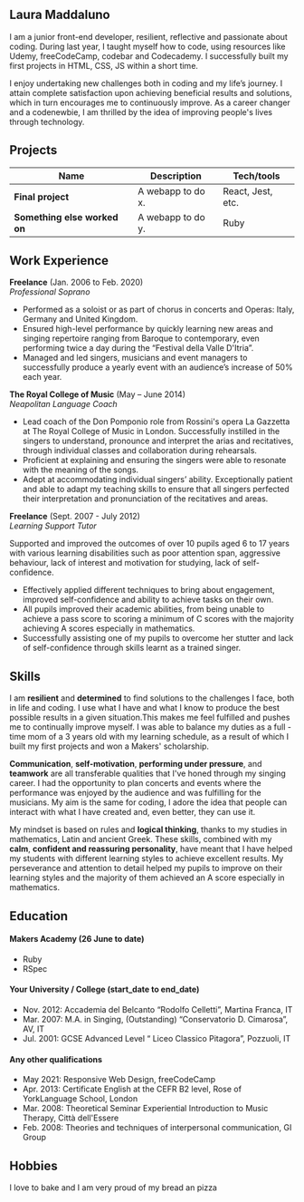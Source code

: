 ## Laura Maddaluno

I am a junior front-end developer, resilient, reflective and passionate about coding. During last year, I taught myself how to code, using resources like Udemy, freeCodeCamp, codebar and Codecademy. I successfully built my first projects in HTML, CSS, JS within a short time.

I enjoy undertaking new challenges both in coding and my life’s journey. I attain complete satisfaction upon achieving beneficial results and solutions, which in turn encourages me to continuously improve.
As a career changer and a codenewbie, I am thrilled by the idea of improving people's lives through technology.


## Projects

| Name                         | Description       | Tech/tools        |
| ---------------------------- | ----------------- | ----------------- |
| **Final project**            | A webapp to do x. | React, Jest, etc. |
| **Something else worked on** | A webapp to do y. | Ruby              |

## Work Experience

**Freelance** (Jan. 2006 to Feb. 2020)  
_Professional Soprano_

* Performed as a soloist or as part of chorus in concerts and Operas: Italy, Germany and United Kingdom. 
* Ensured high-level performance by quickly learning new areas and singing repertoire ranging from Baroque to contemporary, even performing twice a day during the “Festival della   Valle D'Itria”. 
* Managed and led singers, musicians and event managers to successfully produce a yearly event with an audience’s increase of 50% each year. 


**The Royal College of Music** (May – June 2014)  
_Neapolitan Language Coach_

* Lead coach of the Don Pomponio role from Rossini's opera La Gazzetta at The Royal College of Music in London. Successfully instilled in the singers to understand, pronounce and  interpret the arias and recitatives, through individual classes and collaboration during rehearsals. 
* Proficient at explaining and ensuring the singers were able to resonate with the meaning of the songs.
* Adept at accommodating individual singers’ ability.  Exceptionally patient and able to adapt my teaching skills to ensure that all singers perfected their interpretation and     pronunciation of the recitatives and areas.


**Freelance** (Sept. 2007 - July 2012)  
_Learning Support Tutor_

Supported and improved the outcomes of over 10 pupils aged 6 to 17 years with various learning disabilities such as poor attention span, aggressive behaviour, lack of interest and motivation for studying, lack of self-confidence.

* Effectively applied different techniques to bring about engagement, improved self-confidence and ability to achieve tasks on their own. 
* All pupils improved their academic abilities, from being unable to achieve a pass score to scoring a minimum of C scores with the majority achieving A scores especially in mathematics.
* Successfully assisting one of my pupils to overcome her stutter and lack of self-confidence through skills learnt as a trained singer.


## Skills
I am **resilient** and **determined** to find solutions to the challenges I face, both in life and coding. I use what I have and what I know to produce the best possible results in a given situation.This makes me feel fulfilled and pushes me to continually improve myself. 
I was able to balance my duties as a full - time mom of a 3 years old with my learning schedule, as a result of which I built my first projects and won a Makers' scholarship.
 
**Communication**, **self-motivation**, **performing under pressure**, and **teamwork** are all transferable qualities that I've honed through my singing career. I had the opportunity to plan concerts and events where the performance was enjoyed by the audience and was fulfilling for the musicians. My aim is the same for coding, I adore the idea that people can interact with what I have created and, even better, they can use it. 

My mindset is based on rules and **logical thinking**, thanks to my studies in mathematics, Latin and ancient Greek. These skills, combined with my **calm**, **confident and reassuring personality**, have meant that I have helped my students with different learning styles to achieve excellent results. My perseverance and attention to detail helped my pupils to improve on their learning styles and the majority of them achieved an A score especially in mathematics.



## Education

#### Makers Academy (26 June to date)

- Ruby
- RSpec

#### Your University / College (start_date to end_date)

* Nov. 2012:	Accademia del Belcanto “Rodolfo Celletti”, Martina Franca, IT 
* Mar. 2007:	M.A. in Singing, (Outstanding) “Conservatorio D. Cimarosa”, AV, IT 
* Jul.  2001:	GCSE Advanced Level “ Liceo Classico Pitagora”, Pozzuoli, IT 


#### Any other qualifications

* May   2021:  Responsive Web Design, freeCodeCamp 
* Apr.  2013:	 Certificate English at the CEFR B2 level, Rose of YorkLanguage School, London 
* Mar.  2008:	 Theoretical Seminar Experiential Introduction to Music Therapy, Città dell'Essere 
* Feb.  2008:	 Theories and techniques of interpersonal communication, GI Group 

## Hobbies

I love to bake and I am very proud of my bread an pizza 
